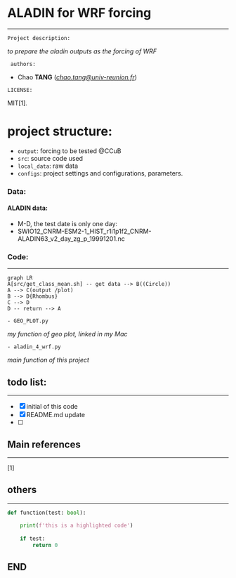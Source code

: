 # ALADIN for WRF forcing

-----------------
`Project description:`

*to prepare the aladin outputs as the forcing of WRF*


` authors:`

* Chao **TANG** (*chao.tang@univ-reunion.fr*)


`LICENSE:`

MIT[1].

[comment]: <> (Your comment text)


# project structure:

- `output`: forcing to be tested @CCuB
- `src`: source code used
- `local_data`: raw data
- `configs`: project settings and configurations, parameters.


### Data:

#### ALADIN data: 

- M-D, the test date is only one day:
- SWIO12_CNRM-ESM2-1_HIST_r1i1p1f2_CNRM-ALADIN63_v2_day_zg_p_19991201.nc


### Code:

----

```mermaid
graph LR
A[src/get_class_mean.sh] -- get data --> B((Circle))
A --> C(output /plot)
B --> D{Rhombus}
C --> D
D -- return --> A
```


`- GEO_PLOT.py`

*my function of geo plot, linked in my Mac*

`- aladin_4_wrf.py`

*main function of this project*


## todo list:

----------

- [x] initial of this code
- [x] README.md update
- [ ] 


## Main references

----
[1] 

## others

---

```python
def function(test: bool):
    
    print(f'this is a highlighted code')
    
    if test:
        return 0

```

## END